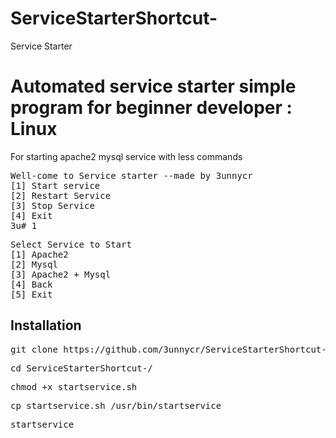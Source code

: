 # ServiceStarterShortcut-
Service Starter

<h1>Automated service starter simple program for beginner developer : Linux</h1>
<p> For starting apache2 mysql service with less commands</p>
<pre>
Well-come to Service starter --made by 3unnycr
[1] Start service
[2] Restart Service
[3] Stop Service
[4] Exit
3u# 1
</pre>
<pre>
Select Service to Start
[1] Apache2
[2] Mysql
[3] Apache2 + Mysql
[4] Back
[5] Exit
</pre>
<h2>Installation</h2>
<pre>
git clone https://github.com/3unnycr/ServiceStarterShortcut-.git
</pre>
<pre>
cd ServiceStarterShortcut-/
</pre>
<pre>
chmod +x startservice.sh
</pre>
<pre>
cp startservice.sh /usr/bin/startservice
</pre>
<pre>
startservice
</pre>
